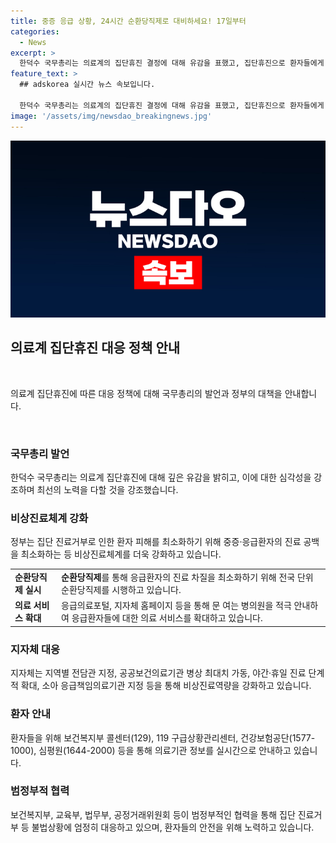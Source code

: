 ```yaml
---
title: 중증 응급 상황, 24시간 순환당직제로 대비하세요! 17일부터
categories:
  - News
excerpt: >
  한덕수 국무총리는 의료계의 집단휴진 결정에 대해 유감을 표했고, 집단휴진으로 환자들에게 피해가 가지 않도록 적극 노력할 것을 강조했다. 정부는 응급환자 진료를 위해 중증·응급환자의 진료 공백을 최소화하는 비상진료체계를 강화하고, 응급의료포털과 지자체 홈페이지를 통해 환자들을 안내할 예정이다. 또한 암 환자의 진료 공백을 최소화하고 의료진 지원을 강화할 방침이며, 진료거부 피해사례에 대한 집중적인 지원 및 대응에 나서기로 했다. 한덕수 국무총리는 의료개혁에 동참하고자 하는 호소를 했다.
feature_text: >
  ## adskorea 실시간 뉴스 속보입니다.

  한덕수 국무총리는 의료계의 집단휴진 결정에 대해 유감을 표했고, 집단휴진으로 환자들에게 피해가 가지 않도록 적극 노력할 것을 강조했다. 정부는 응급환자 진료를 위해 중증·응급환자의 진료 공백을 최소화하는 비상진료체계를 강화하고, 응급의료포털과 지자체 홈페이지를 통해 환자들을 안내할 예정이다. 또한 암 환자의 진료 공백을 최소화하고 의료진 지원을 강화할 방침이며, 진료거부 피해사례에 대한 집중적인 지원 및 대응에 나서기로 했다. 한덕수 국무총리는 의료개혁에 동참하고자 하는 호소를 했다.
image: '/assets/img/newsdao_breakingnews.jpg'
---
```


<p><img src="/assets/img/newsdao_breakingnews.jpg" alt="adskorea 속보" /></p>

<h2 data-ke-size="size26">의료계 집단휴진 대응 정책 안내</h2>

<p data-ke-size="size16">&nbsp;</p>

<p>의료계 집단휴진에 따른 대응 정책에 대해 국무총리의 발언과 정부의 대책을 안내합니다.</p>

<p data-ke-size="size16">&nbsp;</p>

<h3>국무총리 발언</h3>

<p>한덕수 국무총리는 의료계 집단휴진에 대해 깊은 유감을 밝히고, 이에 대한 심각성을 강조하며 최선의 노력을 다할 것을 강조했습니다.</p>

<h3>비상진료체계 강화</h3>

<p>정부는 집단 진료거부로 인한 환자 피해를 최소화하기 위해 중증·응급환자의 진료 공백을 최소화하는 등 비상진료체계를 더욱 강화하고 있습니다.</p>

<table>
  <tr>
    <td><b>순환당직제 실시</b></td>
    <td><b>순환당직제</b>를 통해 응급환자의 진료 차질을 최소화하기 위해 전국 단위 순환당직제를 시행하고 있습니다.</td>
  </tr>
  <tr>
    <td><b>의료 서비스 확대</b></td>
    <td>응급의료포털, 지자체 홈페이지 등을 통해 문 여는 병의원을 적극 안내하여 응급환자들에 대한 의료 서비스를 확대하고 있습니다.</td>
  </tr>
</table>

<h3>지자체 대응</h3>

<p>지자체는 지역별 전담관 지정, 공공보건의료기관 병상 최대치 가동, 야간·휴일 진료 단계적 확대, 소아 응급책임의료기관 지정 등을 통해 비상진료역량을 강화하고 있습니다.</p>

<h3>환자 안내</h3>

<p>환자들을 위해 보건복지부 콜센터(129), 119 구급상황관리센터, 건강보험공단(1577-1000), 심평원(1644-2000) 등을 통해 의료기관 정보를 실시간으로 안내하고 있습니다.</p>

<h3>범정부적 협력</h3>

<p>보건복지부, 교육부, 법무부, 공정거래위원회 등이 범정부적인 협력을 통해 집단 진료거부 등 불법상황에 엄정히 대응하고 있으며, 환자들의 안전을 위해 노력하고 있습니다.</p>

<p data-ke-size="size16">&nbsp;</p>

